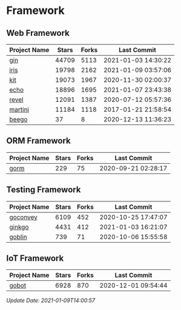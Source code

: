 # Framework

## Web Framework
| Project Name | Stars | Forks | Last Commit |
| ------------ | ----- | ----- | ----------- |
| [gin](https://github.com/gin-gonic/gin) | 44709 | 5113 | 2021-01-03 14:30:22 |
| [iris](https://github.com/kataras/iris) | 19798 | 2162 | 2021-01-09 03:57:06 |
| [kit](https://github.com/go-kit/kit) | 19073 | 1967 | 2020-11-30 02:00:37 |
| [echo](https://github.com/labstack/echo) | 18896 | 1695 | 2021-01-07 23:43:38 |
| [revel](https://github.com/revel/revel) | 12091 | 1387 | 2020-07-12 05:57:36 |
| [martini](https://github.com/go-martini/martini) | 11184 | 1118 | 2017-01-21 21:58:54 |
| [beego](https://github.com/astaxie/beego) | 37 | 8 | 2020-12-13 11:36:23 |

## ORM Framework
| Project Name | Stars | Forks | Last Commit |
| ------------ | ----- | ----- | ----------- |
| [gorm](https://github.com/jinzhu/gorm) | 229 | 75 | 2020-09-21 02:28:17 |

## Testing Framework
| Project Name | Stars | Forks | Last Commit |
| ------------ | ----- | ----- | ----------- |
| [goconvey](https://github.com/smartystreets/goconvey) | 6109 | 452 | 2020-10-25 17:47:07 |
| [ginkgo](https://github.com/onsi/ginkgo) | 4431 | 412 | 2021-01-03 16:21:07 |
| [goblin](https://github.com/franela/goblin) | 739 | 71 | 2020-10-06 15:55:58 |

## IoT Framework
| Project Name | Stars | Forks | Last Commit |
| ------------ | ----- | ----- | ----------- |
| [gobot](https://github.com/hybridgroup/gobot) | 6928 | 870 | 2020-12-01 09:54:44 |

*Update Date: 2021-01-09T14:00:57*